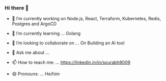 ### Hi there 👋

- 🔭 I’m currently working on Node.js, React, Terraform, Kubernetes, Redis, Postgres and ArgoCD
- 🌱 I’m currently learning ... Golang
- 👯 I’m looking to collaborate on ... On Building an AI tool

- 💬 Ask me about ...
- 📫 How to reach me: ... https://linkedin.in/in/sourabh8009
- 😄 Pronouns: ... He/him

